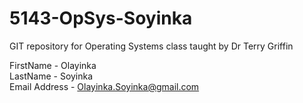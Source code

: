 # 5143-OpSys-Soyinka
GIT repository for Operating Systems class taught by Dr Terry Griffin


FirstName - Olayinka  
LastName - Soyinka  
Email Address - Olayinka.Soyinka@gmail.com

